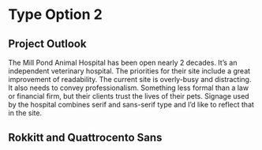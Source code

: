 # Type Option 2

## Project Outlook
The Mill Pond Animal Hospital has been open nearly 2 decades. It’s an independent veterinary hospital. The priorities for their site include a great improvement  of readability. The current site is overly-busy and distracting.  It also needs to convey professionalism. Something less formal than a law or financial firm, but their clients trust the lives of their pets. Signage used by the hospital combines serif and sans-serif type and I’d like to reflect that in the site.

## Rokkitt and Quattrocento Sans
